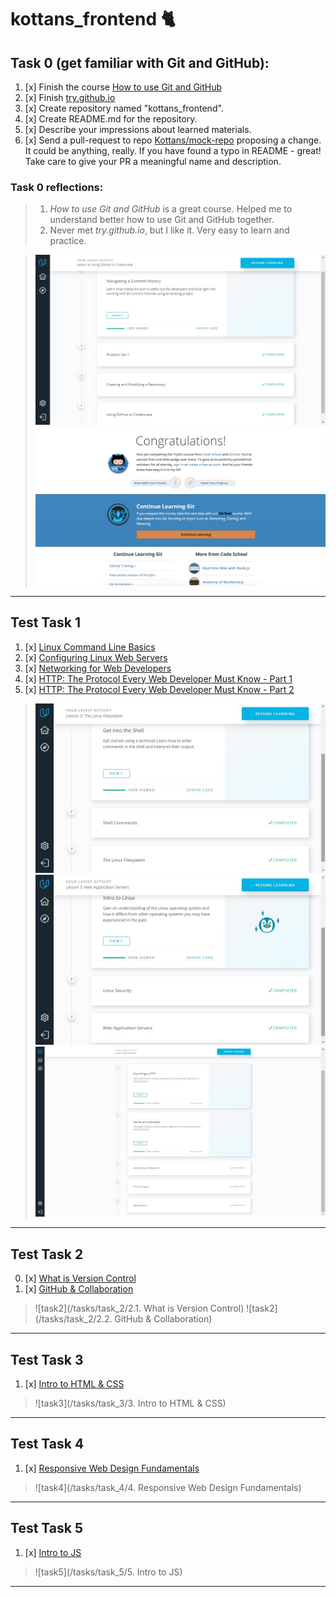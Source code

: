 # kottans_frontend :cat2:

## Task 0 (get familiar with Git and GitHub):
1. [x] Finish the course [How to use Git and GitHub](https://www.udacity.com/course/how-to-use-git-and-github--ud775)
2. [x] Finish [try.github.io](https://try.github.io/levels/1/challenges/1)
3. [x] Create repository named "kottans_frontend".
4. [x] Create README.md for the repository.
5. [x] Describe your impressions about learned materials.
6. [x] Send a pull-request to repo [Kottans/mock-repo](https://github.com/Kottans/mock-repo) proposing a change. It could be anything, really. If you have found a typo in README - great! Take care to give your PR a meaningful name and description.

### Task 0 reflections:
> 1. *How to use Git and GitHub* is a great course. Helped me to understand better how to use Git and GitHub together.
> 2. Never met *try.github.io*, but I like it. Very easy to learn and practice.

> ![task0](/tasks/task_0/screen01.jpg) ![task0](/tasks/task_0/screen02.jpg)
---

## Test Task 1
1. [x] [Linux Command Line Basics](https://www.udacity.com/course/linux-command-line-basics--ud595)
2. [x] [Configuring Linux Web Servers](https://www.udacity.com/course/configuring-linux-web-servers--ud299)
3. [x] [Networking for Web Developers](https://www.udacity.com/course/networking-for-web-developers--ud256)
4. [x] [HTTP: The Protocol Every Web Developer Must Know - Part 1](https://code.tutsplus.com/tutorials/http-the-protocol-every-web-developer-must-know-part-1--net-31177)
5. [x] [HTTP: The Protocol Every Web Developer Must Know - Part 2](https://code.tutsplus.com/tutorials/http-the-protocol-every-web-developer-must-know-part-2--net-31155)

> ![task1](/tasks/task_1/screen11.jpg)
> ![task1](/tasks/task_1/screen12.jpg)
> ![task1](/tasks/task_1/screen13.jpg)
---

## Test Task 2
0. [x] [What is Version Control](https://classroom.udacity.com/courses/ud123/)
1. [x] [GitHub & Collaboration](https://classroom.udacity.com/courses/ud456)

> ![task2](/tasks/task_2/2.1. What is Version Control)
> ![task2](/tasks/task_2/2.2. GitHub & Collaboration)
---

## Test Task 3
1. [x] [Intro to HTML & CSS](https://www.udacity.com/course/intro-to-html-and-css--ud304)

> ![task3](/tasks/task_3/3. Intro to HTML & CSS)
---

## Test Task 4
1. [x] [Responsive Web Design Fundamentals](https://www.udacity.com/course/responsive-web-design-fundamentals--ud893)

> ![task4](/tasks/task_4/4. Responsive Web Design Fundamentals)
---

## Test Task 5
1. [x] [Intro to JS](https://www.udacity.com/course/intro-to-javascript--ud803)

> ![task5](/tasks/task_5/5. Intro to JS)
---
